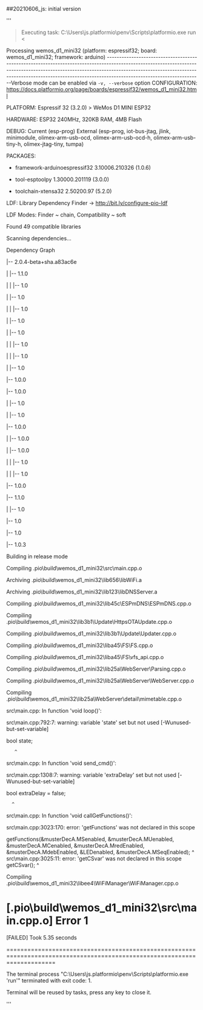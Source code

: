 ##20210606_js: initial version 

'''
> Executing task: C:\Users\js\.platformio\penv\Scripts\platformio.exe run <

Processing wemos_d1_mini32 (platform: espressif32; board: wemos_d1_mini32; framework: arduino)
---------------------------------------------------------------------------------------------------------------------------------------------------------------------------------------------------------------------------------------------------------------------------------Verbose mode can be enabled via `-v, --verbose` option
CONFIGURATION: https://docs.platformio.org/page/boards/espressif32/wemos_d1_mini32.html

PLATFORM: Espressif 32 (3.2.0) > WeMos D1 MINI ESP32

HARDWARE: ESP32 240MHz, 320KB RAM, 4MB Flash

DEBUG: Current (esp-prog) External (esp-prog, iot-bus-jtag, jlink, minimodule, olimex-arm-usb-ocd, olimex-arm-usb-ocd-h, olimex-arm-usb-tiny-h, olimex-jtag-tiny, tumpa)

PACKAGES:

- framework-arduinoespressif32 3.10006.210326 (1.0.6)

- tool-esptoolpy 1.30000.201119 (3.0.0)

- toolchain-xtensa32 2.50200.97 (5.2.0)

LDF: Library Dependency Finder -> http://bit.ly/configure-pio-ldf

LDF Modes: Finder ~ chain, Compatibility ~ soft

Found 49 compatible libraries

Scanning dependencies...

Dependency Graph

|-- <WiFiManager> 2.0.4-beta+sha.a83ac6e

 |   |-- <DNSServer> 1.1.0

 |   |   |-- <WiFi> 1.0

 |   |-- <ESPmDNS> 1.0

 |   |   |-- <WiFi> 1.0

 |   |-- <Update> 1.0

 |   |-- <WebServer> 1.0

 |   |   |-- <WiFi> 1.0

 |   |   |-- <FS> 1.0
 
 |   |-- <WiFi> 1.0

 |-- <bitstore> 1.0.0

 |-- <output> 1.0.0

 |   |-- <SPI> 1.0
 
 |   |-- <WiFi> 1.0

 |-- <signaldecoder> 1.0.0

 |   |-- <bitstore> 1.0.0

 |   |-- <output> 1.0.0

 |   |   |-- <SPI> 1.0

 |   |   |-- <WiFi> 1.0

 |-- <SimpleFIFO> 1.0.0

 |-- <DNSServer> 1.1.0

 |   |-- <WiFi> 1.0

 |-- <SPI> 1.0

 |-- <WiFi> 1.0

 |-- <EEPROM> 1.0.3

 Building in release mode

 Compiling .pio\build\wemos_d1_mini32\src\main.cpp.o

 Archiving .pio\build\wemos_d1_mini32\lib656\libWiFi.a

 Archiving .pio\build\wemos_d1_mini32\lib123\libDNSServer.a

 Compiling .pio\build\wemos_d1_mini32\lib45c\ESPmDNS\ESPmDNS.cpp.o

 Compiling .pio\build\wemos_d1_mini32\lib3b1\Update\HttpsOTAUpdate.cpp.o

 Compiling .pio\build\wemos_d1_mini32\lib3b1\Update\Updater.cpp.o

 Compiling .pio\build\wemos_d1_mini32\liba45\FS\FS.cpp.o

 Compiling .pio\build\wemos_d1_mini32\liba45\FS\vfs_api.cpp.o

 Compiling .pio\build\wemos_d1_mini32\lib25a\WebServer\Parsing.cpp.o

 Compiling .pio\build\wemos_d1_mini32\lib25a\WebServer\WebServer.cpp.o

 Compiling .pio\build\wemos_d1_mini32\lib25a\WebServer\detail\mimetable.cpp.o

 src\main.cpp: In function 'void loop()':

 src\main.cpp:792:7: warning: variable 'state' set but not used [-Wunused-but-set-variable]      

 bool state;
 
       ^

 src\main.cpp: In function 'void send_cmd()':

 src\main.cpp:1308:7: warning: variable 'extraDelay' set but not used [-Wunused-but-set-variable]
 
 bool extraDelay  = false;
 
      ^
 
 src\main.cpp: In function 'void callGetFunctions()':

 src\main.cpp:3023:170: error: 'getFunctions' was not declared in this scope
 
 getFunctions(&musterDecA.MSenabled, &musterDecA.MUenabled, &musterDecA.MCenabled, &musterDecA.MredEnabled, &musterDecA.MdebEnabled, &LEDenabled, &musterDecA.MSeqEnabled);
                                                                                                                                                                          ^ 
 src\main.cpp:3025:11: error: 'getCSvar' was not declared in this scope
  getCSvar();
           ^

 Compiling .pio\build\wemos_d1_mini32\libee4\WiFiManager\WiFiManager.cpp.o

 [.pio\build\wemos_d1_mini32\src\main.cpp.o] Error 1
========================================================================================================================== 
 
 [FAILED] Took 5.35 seconds 
 
 ==========================================================================================================================

 The terminal process "C:\Users\js\.platformio\penv\Scripts\platformio.exe 'run'" terminated with exit code: 1.

 Terminal will be reused by tasks, press any key to close it.

 '''
